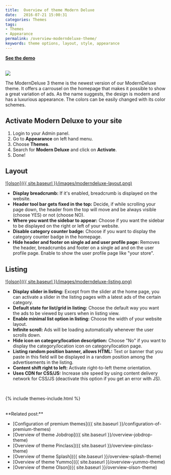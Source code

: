 ```yaml
---
title:  Overview of theme Modern Deluxe
date:   2016-07-21 15:00:31
categories: Themes
tags:
- Themes
- Appearance
permalink: /overview-moderndeluxe-theme/
keywords: theme options, layout, style, appearance
---
```

<a href="https://yclas.com/domain/demo?theme=moderndeluxe"><strong>See the demo <i class="fa fa-arrow-right" aria-hidden="true"></i>
</strong></a>
<br><br>

<a href="//cdn.yclas.com/images/cms/1501558088.realty-moderndeluxe.png" class="thumbnail gallery-item" data-gallery>
<img src="//cdn.yclas.com/images/cms/1501558088.realty-moderndeluxe.png">
</a>

The ModernDeluxe 3 theme is the newest version of our ModernDeluxe theme. It offers a carrousel on the homepage that makes it possible to show a great variation of ads. As the name suggests, the design is modern and has a luxurious appearance. The colors can be easily changed with its color schemes.

## Activate Modern Deluxe to your site
1. Login to your Admin panel.
2. Go to **Appearance** on left hand menu.
3. Choose **Themes**.
4. Search for **Modern Deluxe** and click on **Activate**.
5. Done!

## Layout

<a href="{{ site.baseurl }}/images/moderndeluxe-layout.png" class="thumbnail gallery-item" data-gallery>
![olson]({{ site.baseurl }}/images/moderndeluxe-layout.png)
</a>

+ **Display breadcrumb:** If it's enabled, breadcrumb is displayed on the website.
+ **Header tool bar gets fixed in the top:** Decide, if while scrolling your page down, the header from the top will move and be always visible (choose YES) or not (choose NO).
+ **Where you want the sidebar to appear:** Choose if you want the sidebar to be displayed on the right or left of your website.
+ **Disable category counter badge:** Choose if you want to display the category counter badge in the homepage.
+ **Hide header and footer on single ad and user profile page:** Removes the header, breadcrumbs and footer on a single ad and on the user profile page. Enable to show the user profile page like "your store".


## Listing

<a href="{{ site.baseurl }}/images/moderndeluxe-listing.png" class="thumbnail gallery-item" data-gallery>
![olson]({{ site.baseurl }}/images/moderndeluxe-listing.png)
</a>

+ **Display slider in listing:** Except from the slider at the home page, you can activate a slider in the listing pages with a latest ads of the certain category.
+ **Default state for list/grid in listing:** Choose the default way you want the ads to be viewed by users when in listing view.
+ **Enable minimal list option in listing:** Choose the width of your website layout.
+ **Infinite scroll:** Ads will be loading automatically whenever the user scrolls down.
+ **Hide icon on category/location description:** Choose "No" if you want to display the category/location icon on category/location page. 
+ **Listing random position banner, allows HTML:** Text or banner that you paste in this field will be displayed in a random position among the advertisements in the listing.
+ **Content shift right to left:** Activate right-to-left theme orientation.
+ **Uses CDN for CSS/JS:** Increase site speed by using content delivery network for CSS/JS (deactivate this option if you get an error with JS).

<br>

{% include themes-include.html %}

<br>
**Related post:**

* [Configuration of premium themes]({{ site.baseurl }}/configuration-of-premium-themes)
* [Overview of theme Jobdrop]({{ site.baseurl }}/overview-jobdrop-theme)
* [Overview of theme Pinclass]({{ site.baseurl }}/overview-pinclass-theme)
* [Overview of theme Splash]({{ site.baseurl }}/overview-splash-theme)
* [Overview of theme Yummo]({{ site.baseurl }}/overview-yummo-theme)
* [Overview of theme Olson]({{ site.baseurl }}/overview-olson-theme)
